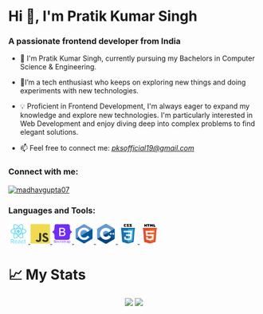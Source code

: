 <h1>Hi 👋, I'm Pratik Kumar Singh</h1>
<h3>A passionate frontend developer from India</h3>


- 🔭 I'm Pratik Kumar Singh, currently pursuing my Bachelors in Computer Science & Engineering.

- 🌱I’m a tech enthusiast who keeps on exploring new things and doing experiments with new technologies.

- 💡 Proficient in Frontend Development, I'm always eager to expand my knowledge and explore new technologies. I'm particularly interested in Web Development and enjoy diving deep into complex problems to find 
     elegant solutions.

- 📫 Feel free to connect me: *pksofficial19@gmail.com*

<h3 align="left">Connect with me:</h3>
    <p align="left">
        <a href="https://linkedin.com/in/prat19coder" target="blank"><img align="center"
                src="https://raw.githubusercontent.com/rahuldkjain/github-profile-readme-generator/master/src/images/icons/Social/linked-in-alt.svg"
                alt="madhavgupta07" height="30" width="40" /></a>
    </p>

<h3 align="left">Languages and Tools:</h3>
    <p align="left">
        <a href="https://reactjs.org/" target="_blank" rel="noreferrer"> <img
                src="https://raw.githubusercontent.com/devicons/devicon/master/icons/react/react-original-wordmark.svg"
                alt="react" width="40" height="40" /> </a>
        <a href="https://developer.mozilla.org/en-US/docs/Web/JavaScript" target="_blank" rel="noreferrer"> <img
                src="https://raw.githubusercontent.com/devicons/devicon/master/icons/javascript/javascript-original.svg"
                alt="javascript" width="40" height="40" /> </a>
        <a href="https://getbootstrap.com" target="_blank" rel="noreferrer"> <img
                src="https://raw.githubusercontent.com/devicons/devicon/master/icons/bootstrap/bootstrap-plain-wordmark.svg"
                alt="bootstrap" width="40" height="40" /> </a>
        <a href="https://www.cprogramming.com/" target="_blank" rel="noreferrer"> <img
                src="https://raw.githubusercontent.com/devicons/devicon/master/icons/c/c-original.svg" alt="c"
                width="40" height="40" /> </a>
        <a href="https://www.w3schools.com/cpp/" target="_blank" rel="noreferrer"> <img
                src="https://raw.githubusercontent.com/devicons/devicon/master/icons/cplusplus/cplusplus-original.svg"
                alt="cplusplus" width="40" height="40" /> </a>
        <a href="https://www.w3schools.com/css/" target="_blank" rel="noreferrer"> <img
                src="https://raw.githubusercontent.com/devicons/devicon/master/icons/css3/css3-original-wordmark.svg"
                alt="css3" width="40" height="40" /> </a>
        <a href="https://www.w3.org/html/" target="_blank" rel="noreferrer"> <img
                src="https://raw.githubusercontent.com/devicons/devicon/master/icons/html5/html5-original-wordmark.svg"
                alt="html5" width="40" height="40" /> </a>


  </p>
<h1>📈 My Stats</h1>
<p align="center">
  <img width="48%" src="https://github-readme-stats.vercel.app/api?username=prat19coder&show_icons=true&theme=tokyonight" />
  <img width="48%" src="https://github-readme-streak-stats.herokuapp.com/?user=prat19coder&theme=tokyonight" />
</p>

